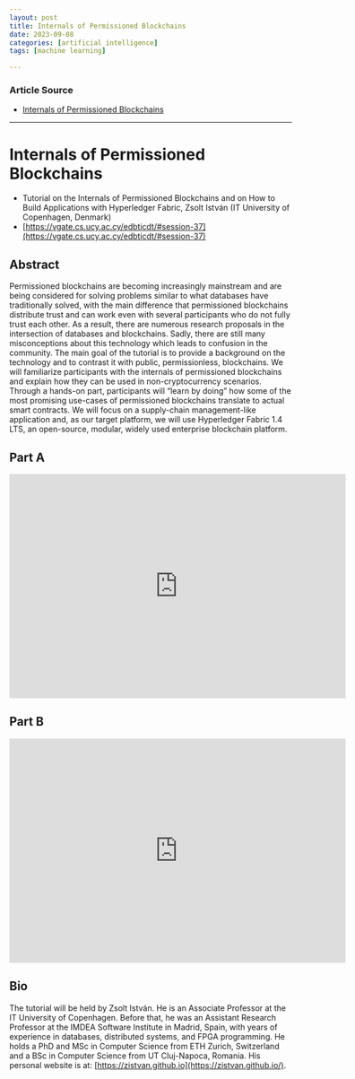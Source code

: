 ```yaml
---
layout: post
title: Internals of Permissioned Blockchains 
date: 2023-09-08
categories: [artificial intelligence]
tags: [machine learning]

---
```


### Article Source

* [Internals of Permissioned Blockchains](https://www.youtube.com/watch?v=EII_Je0PmJU)

---

# Internals of Permissioned Blockchains

* Tutorial on the Internals of Permissioned Blockchains and on How to Build Applications with Hyperledger Fabric, Zsolt István (IT University of Copenhagen, Denmark)
* [https://vgate.cs.ucy.ac.cy/edbticdt/#session-37](https://vgate.cs.ucy.ac.cy/edbticdt/#session-37)  


## Abstract
Permissioned blockchains are becoming increasingly mainstream and are being considered for solving problems similar to what databases have traditionally solved, with the main difference that permissioned blockchains distribute trust and can work even with several participants who do not fully trust each other. As a result, there are numerous research proposals in the intersection of databases and blockchains. Sadly, there are still many misconceptions about this technology which leads to confusion in the community. The main goal of the tutorial is to provide a background on the technology and to contrast it with public, permissionless, blockchains. We will familiarize participants with the internals of permissioned blockchains and explain how they can be used in non-cryptocurrency scenarios. Through a hands-on part, participants will “learn by doing” how some of the most promising use-cases of permissioned blockchains translate to actual smart contracts. We will focus on a supply-chain management-like application and, as our target platform, we will use Hyperledger Fabric 1.4 LTS, an open-source, modular, widely used enterprise blockchain platform.


## Part A

<iframe width="600" height="400" src="https://www.youtube.com/embed/EII_Je0PmJU?si=-u5KaEpncifWXVcW" title="YouTube video player" frameborder="0" allow="accelerometer; autoplay; clipboard-write; encrypted-media; gyroscope; picture-in-picture; web-share" allowfullscreen></iframe>


## Part B

<iframe width="600" height="400" src="https://www.youtube.com/embed/aL9eQN01uTM?si=E19p403dhJC1QqqZ" title="YouTube video player" frameborder="0" allow="accelerometer; autoplay; clipboard-write; encrypted-media; gyroscope; picture-in-picture; web-share" allowfullscreen></iframe>


## Bio
The tutorial will be held by Zsolt István. He is an Associate Professor at the IT University of Copenhagen. Before that, he was an Assistant Research Professor at the IMDEA Software Institute in Madrid, Spain, with years of experience in databases, distributed systems, and FPGA programming. He holds a PhD and MSc in Computer Science from ETH Zurich, Switzerland and a BSc in Computer Science from UT Cluj-Napoca, Romania. His personal website is at: [https://zistvan.github.io](https://zistvan.github.io/).
